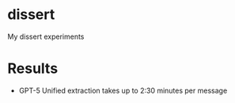 # dissert
My dissert experiments

# Results

* GPT-5 Unified extraction takes up to 2:30 minutes per message